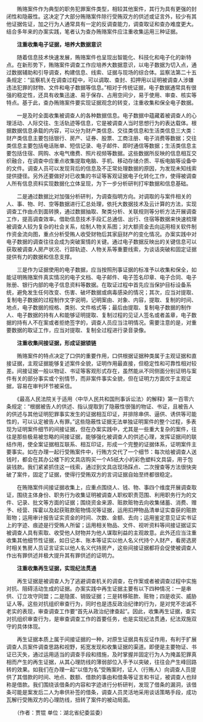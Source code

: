 　　贿赂案件作为典型的职务犯罪案件类型，相较其他案件，其行为具有更强的封闭性和隐蔽性。这决定了大部分贿赂案件除行受贿双方的供述或证言外，较少有其他证据佐证，加之行为人通常具有一定的反调查能力，调查取证和查办难度更大。结合多年来的办案实践，笔者认为查办贿赂案件应注重收集运用三种证据。

　　**注重收集电子证据，培养大数据意识**

　　随着信息技术快速发展，贿赂案件也呈现出智能化、科技化和电子化的新特点。在新形势下，贿赂案件调查工作应培养大数据意识，以电子数据为切入点，通过数据辅助和引导调查，构建信息、线索、证据与现场的综合体。监察法第二十五条规定：“监察机关在调查过程中，可以调取、查封、扣押用以证明被调查人涉嫌违法犯罪的财物、文件和电子数据等信息。”相对于传统证据，电子数据通常具有很强的稳定性，还具有收集迅速、易于保存、占用空间少，易于使用、审查、核实等特点。基于此，查办贿赂案件要实现证据观念的转变，注重收集和保全电子数据。

　　一是及时全面收集被调查人的各种数据信息。电子数据中蕴藏着被调查人的心理活动、人际交往、生活轨迹等信息，它是被调查人当时思想行为的表达载体。根据数据信息承载的内容，可以分为财产类信息、交往类信息和生活类信息三大类：财产类信息主要包括银行、房产、证券、股票、工商注册、电子消费等数据；交往类信息主要包括电话账单、短信记录、电子邮件、即时通信等数据；生活类信息主要包括住宿、网购、水电气缴费、照片视频等数据。这些数据所反映的信息相互交织融合，在调查中应重点收集提取电脑、手机、移动存储介质、平板电脑等设备中的文件。调查人员可以发现背后的信息及不正常处理数据的原因，为发现未知线索提供捷径。另外还要做好对已收集的书证等客观证据电子化转化工作，使得被调查人所有信息资料实现数据化立体呈现，为下一步分析研判打牢数据和信息基础。

　　二是通过数据比对加强分析研判，为调查指明方向。对调取的与案件相关的人、事、物、时、空等数据进行汇总处理，依托大数据技术及云计算的方法，实现调查工作由点到面转换，通过数据抽取、聚类分析、关联规则等分析方法开展调查工作，提高调查效率。借助信息技术手段汇总通信、出行、住宿等数据来快速梳理被调查人较为复杂的社会关系，绘制人物关系图；对大额资金去向运用相关软件制作资金流向图，重点分析受贿人收受财物后其家庭财产的变化情况。办案实践中对电子数据的调查往往会成为突破案情的关键。通过电子数据反映出的关键信息可以获取被调查人房产状况、行踪轨迹、人物关系等重要线索，为谈话突破和固定证据提供有力的数据和信息支撑。

　　三是作为证据使用的电子数据，应当按照刑事证据的标准予以收集和保全，如能证明贿赂案件真实情况的电子文档、电子邮件、电子签名印章、电子合同、电子账册、银行内部的电子信息资料等数据。在取证过程中首先应当保护目标设备系统，避免发生任何改变、伤害、破坏数据或病毒感染的情况；其次，应当对提取、复制电子数据的过程制作文字说明，记明案由、对象、内容，提取、复制的时间、地点，电子数据的规格、类别、文件格式等；最后由提取、复制电子数据的制作人、电子数据的持有人和能够证明提取、复制过程的见证人签名或者盖章，电子数据的持有人不在案或者拒绝签字的，调查人员应当注明情况。需要注意的是，对重要数据的取证工作，应当对提取、复制全过程进行录音录像。

　　**注重收集间接证据，形成证据锁链**

　　贿赂案件的特点决定了口供的重要作用，口供根据证据种类属于主观证据和直接证据，主观证据能够复述案件全貌，证明作用最直接，但稳定性和可靠性相对较差。间接证据一般以物证、书证等客观形式存在，虽然能从不同侧面分别证明与案件有关的部分事实或个别情节，而非案件事实全貌，但在证明力方面优于主观证据，容易在审判环节被采信。

　　《最高人民法院关于适用〈中华人民共和国刑事诉讼法〉的解释》第一百零六条规定：“根据被告人的供述、指认提取到了隐蔽性很强的物证、书证，且被告人的供述与其他证明犯罪事实发生的证据相互印证，并排除串供、逼供、诱供等可能性的，可以认定被告人有罪。”这些隐蔽性证据无法单独证明案件的整个过程，多表现为证明案件细节的间接证据，但在办案实践中，尤其是一些重大复杂的案件，往往是那些极易被忽略的间接证据，能够强化被调查人的供述心理，发挥证据间的联结作用，使全案证据相互联系、相互印证，形成一个完整的证据体系，证明案件主要事实。如在办理一起行受贿案件中，行贿方交代了一个细节：每次给被调查人送钱时，都会在其办公楼下的文具店购买一个A5纸大小的彩色塑料文具袋，用于包装钱款。我们紧紧抓住这一线索，通过到文具店现场踩点、二次搜查等方法很快突破了案件，固定了证据，使得行受贿双方的言词证据自始至终都很稳定。

　　在贿赂案件间接证据收集上，应重点围绕人、钱、物、事四个维度开展调查取证，围绕主体身份、职务行为收集证明被调查人职权职责范围、利用职务行为的文件、记录、批文等方面的证据；围绕资金来源、赃款赃物去向收集储蓄、消费、赠予、经营、挥霍以及起获赃款赃物情况等证据，运用扣押物品清单证实查获的赃款赃物；运用审计报告证实资金的时间、次数、金额、去向；运用鉴定意见证实书证上的字迹、痕迹是行受贿人所留；运用相关物品、文件、视听资料等间接证据证实被调查人具有索取、收受他人财物并为他人谋取利益的主观故意。此外还应当注重收集其他细节性证据，如日记本、账本等证实以他人名义代持个人财产，看房选房时相关售房人员证言证实以他人名义代持房产，这些间接证据都将会促使被调查人作出有罪供述并极大提升其有罪供述的证明力。

　　**注重收集再生证据，实现纪法贯通**

　　再生证据是被调查人为了逃避调查机关的调查，在作案或者被调查过程中实施对抗、阻碍活动生成的证据。办案实践中再生证据主要有以下四种情况：一是串供、订立攻守同盟；二是隐匿、销毁证据；三是转移赃款、赃物；四是收买、威胁证人等。这些对抗组织审查行为，同时也是违反政治纪律的行为，是对党不忠诚不老实的表现，审查调查工作要“首先从政治纪律查起”。因此，收集再生证据，查实对抗组织审查行为，是审查调查工作的首要任务，也是实现纪法贯通，纪法双施双守的具体体现。

　　再生证据本质上属于间接证据的一种，对原生证据具有反证作用，有利于扩展调查人员案件调查思路和视野，拓宽发现和收集证据的渠道。即便是主要物证、书证已灭失，通过运用适当的调查手段和措施，及时掌握并固定行为人为掩盖犯罪真相而产生的再生证据，从其心理防线的薄弱部位入手予以突破，往往会产生峰回路转的效果。如我们在办理一起“以借为名”受贿案时，证人（行贿人）向调查人员提供了其借款的时间、地点、数额、借款的事由和借条等证言和书证，被调查人也辩称是借款。我们围绕该借条的内容和字迹进行分析研判，发现了借条的漏洞，该借条可能是案发后二人为串供补签的借条，调查人员灵活地采用谈话策略手段，成功瓦解行受贿双方的心理防线，扭转了案件的被动局面。

　　（作者：贾锟 单位：湖北省纪委监委）